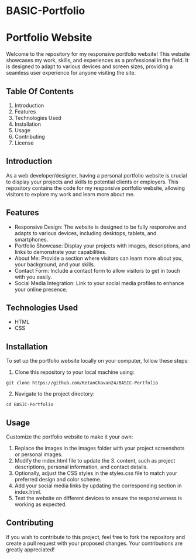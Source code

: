 # BASIC-Portfolio

# Portfolio Website

Welcome to the repository for my responsive portfolio website! This website showcases my work, skills, and experiences as a professional in the field. It is designed to adapt to various devices and screen sizes, providing a seamless user experience for anyone visiting the site.



## Table Of Contents

1. Introduction
2. Features
3. Technologies Used
4. Installation
5. Usage
6. Contributing
7. License
## Introduction

As a web developer/designer, having a personal portfolio website is crucial to display your projects and skills to potential clients or employers. This repository contains the code for my responsive portfolio website, allowing visitors to explore my work and learn more about me.
## Features

- Responsive Design: The website is designed to be fully responsive and adapts to various devices, including desktops, tablets, and smartphones.
- Portfolio Showcase: Display your projects with images, descriptions, and links to demonstrate your capabilities.
- About Me: Provide a section where visitors can learn more about you, your background, and your skills.
- Contact Form: Include a contact form to allow visitors to get in touch with you easily.
- Social Media Integration: Link to your social media profiles to enhance your online presence.
## Technologies Used

- HTML
- CSS
## Installation

To set up the portfolio website locally on your computer, follow these steps:

1. Clone this repository to your local machine using:

```
git clone https://github.com/KetanChavan24/BASIC-Portfolio
```
2.  Navigate to the project directory:

```
cd BASIC-Portfolio
```



## Usage

Customize the portfolio website to make it your own:

1. Replace the images in the images folder with your project screenshots or personal images.
2. Modify the index.html file to update the 3. content, such as project descriptions, personal information, and contact details.
3. Optionally, adjust the CSS styles in the styles.css file to match your preferred design and color scheme.
4. Add your social media links by updating the corresponding section in index.html.
5. Test the website on different devices to ensure the responsiveness is working as expected.
## Contributing

If you wish to contribute to this project, feel free to fork the repository and create a pull request with your proposed changes. Your contributions are greatly appreciated!
